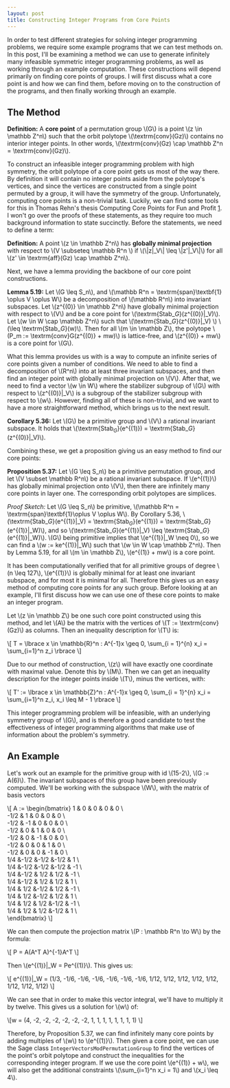 ```yaml
---
layout: post
title: Constructing Integer Programs from Core Points
---
```


In order to test different strategies for solving integer programming problems, we require some example programs that we can test methods on. In this post, I'll be examining a method we can use to generate infinitely many infeasible symmetric integer programming problems, as well as working through an example computation. These constructions will depend primarily on finding core points of groups. I will first discuss what a core point is and how we can find them, before moving on to the construction of the programs, and then finally working through an example.

## The Method

__Definition:__ A __core point__ of a permutation group \\(G\\) is a point \\(z \in \mathbb Z^n\\) such that the orbit polytope \\(\textrm{conv}(Gz)\\) contains no interior integer points. In other words, \\(\textrm{conv}(Gz) \cap \mathbb Z^n = \textrm{conv}(Gz)\\).

To construct an infeasible integer programming problem with high symmetry, the orbit polytope of a core point gets us most of the way there. By definition it will contain no integer points aside from the polytope's vertices, and since the vertices are constructed from a single point permuted by a group, it will have the symmetry of the group. Unfortunately, computing core points is a non-trivial task. Luckily, we can find some tools for this in Thomas Rehn's thesis Computing Core Points for Fun and Profit [1]. I won't go over the proofs of these statements, as they require too much background information to state succinctly. Before the statements, we need to define a term:

__Definition:__ A point \\(z \in \mathbb Z^n\\) has __globally minimal projection__ with respect to \\(V \subseteq \mathbb R^n \\) if \\(\\|z\|_V\\| \leq \\|z'\|_V\\|\\) for all \\(z' \in \textrm{aff}(Gz) \cap \mathbb Z^n\\).

Next, we have a lemma providing the backbone of our core point constructions.

__Lemma 5.19:__ Let \\(G \leq S_n\\), and \\(\mathbb R^n = \textrm{span}\textbf{1} \oplus V \oplus W\\) be a decomposition of \\(\mathbb R^n\\) into invariant subspaces. Let \\(z^{(0)} \in \mathbb Z^n\\) have globally minimal projection with respect to \\(V\\) and be a core point for \\(\textrm{Stab$\_G$}(z^{(0)}\|_V)\\). Let \\(w \in W \cap \mathbb Z^n\\) such that \\(\textrm{Stab$\_G$}(z^{(0)}\|_V) \\) \\(\leq \textrm{Stab$\_G$}(w)\\). Then for all \\(m \in \mathbb Z\\), the polytope \\(P_m := \textrm{conv}G(z^{(0)} + mw)\\) is lattice-free, and \\(z^{(0)} + mw\\) is a core point for \\(G\\).

What this lemma provides us with is a way to compute an infinite series of core points given a number of conditions. We need to able to find a decomposition of \\(R^n\\) into at least three invariant subspaces, and then find an integer point with globally minimal projection on \\(V\\). After that, we need to find a vector \\(w \in W\\) where the stabilizer subgroup of \\(G\\) with respect to \\(z^{(0)}\|_V\\) is a subgroup of the stabilizer subgroup with respect to \\(w\\). However, finding all of these is non-trivial, and we want to have a more straightforward method, which brings us to the next result.

__Corollary 5.36:__ Let \\(G\\) be a primitive group and \\(V\\) a rational invariant subspace. It holds that \\(\textrm{Stab$_G$}(e^{(1)}) = \textrm{Stab$\_G$}(z^{(0)}\|_V)\\).

Combining these, we get a proposition giving us an easy method to find our core points:

__Proposition 5.37:__ Let \\(G \leq S_n\\) be a primitive permutation group, and let \\(V \subset \mathbb R^n\\) be a rational invariant subspace. If \\(e^{(1)}\\) has globally minimal projection onto \\(V\\), then there are infinitely many core points in layer one. The corresponding orbit polytopes are simplices.

_Proof Sketch:_ Let \\(G \leq S_n\\) be primitive, \\(\mathbb R^n = \textrm{span}\textbf{1}\oplus V \oplus W\\). By Corollary 5.36, \\(\textrm{Stab$\_G$}(e^{(1)}\|_V) = \textrm{Stab$_G$}(e^{(1)}) = \textrm{Stab$\_G$}(e^{(1)}\|_W)\\), and so \\(\textrm{Stab$\_G$}(e^{(1)}\|_V) \leq \textrm{Stab$\_G$}(e^{(1)}\|_W)\\). \\(G\\) being primitive implies that \\(e^{(1)}\|_W \neq 0\\), so we can find a \\(w := ke^{(1)}\|_W\\) such that \\(w \in W \cap \mathbb Z^n\\). Then by Lemma 5.19, for all \\(m \in \mathbb Z\\), \\(e^{(1)} + mw\\) is a core point.

It has been computationally verified that for all primitive groups of degree \\(n \leq 127\\), \\(e^{(1)}\\) is globally minimal for at least one invariant subspace, and for most it is minimal for all. Therefore this gives us an easy method of computing core points for any such group. Before looking at an example, I'll first discuss how we can use one of these core points to make an integer program.

Let \\(z \in \mathbb Z\\) be one such core point constructed using this method, and let \\(A\\) be the matrix with the vertices of \\(T := \textrm{conv}(Gz)\\) as columns. Then an inequality description for \\(T\\) is:

\\[ T = \lbrace x \in \mathbb{R}^n : A^{-1}x \geq 0, \sum_{i = 1}^{n} x_i = \sum_{i=1}^n z_i \rbrace \\]

Due to our method of construction, \\(z\\) will have exactly one coordinate with maximal value. Denote this by \\(M\\). Then we can get an inequality description for the integer points inside \\(T\\), minus the vertices, with:

\\[ T' := \lbrace x \in \mathbb{Z}^n : A^{-1}x \geq 0, \sum_{i = 1}^{n} x_i = \sum_{i=1}^n z_i, x_i \leq M - 1 \rbrace \\]

This integer programming problem will be infeasible, with an underlying symmetry group of \\(G\\), and is therefore a good candidate to test the effectiveness of integer programming algorithms that make use of information about the problem's symmetry.

## An Example

Let's work out an example for the primitive group with id \\(15-2\\), \\(G := A(6)\\). The invariant subspaces of this group have been previously computed. We'll be working with the subspace \\(W\\), with the matrix of basis vectors

\\[
A :=
\begin{bmatrix}
   1 &   0 &   0 &   0 &   0 \\\
-1/2 &   1 &   0 &   0 &   0 \\\
-1/2 &  -1 &   0 &   0 &   0 \\\
-1/2 &   0 &   1 &   0 &   0 \\\
-1/2 &   0 &  -1 &   0 &   0 \\\
-1/2 &   0 &   0 &   1 &   0 \\\
-1/2 &   0 &   0 &  -1 &   0 \\\
 1/4 &-1/2 &-1/2 &-1/2 &   1 \\\
 1/4 &-1/2 &-1/2 &-1/2 &  -1 \\\
 1/4 &-1/2 & 1/2 & 1/2 &  -1 \\\
 1/4 &-1/2 & 1/2 & 1/2 &   1 \\\
 1/4 & 1/2 &-1/2 & 1/2 &  -1 \\\
 1/4 & 1/2 &-1/2 & 1/2 &   1 \\\
 1/4 & 1/2 & 1/2 &-1/2 &  -1 \\\
 1/4 & 1/2 & 1/2 &-1/2 &   1 \\\
\end{bmatrix}
\\]

We can then compute the projection matrix \\(P : \mathbb R^n \to W\\) by the formula:

\\[ P = A(A^T A)^{-1}A^T \\]

Then \\(e^{(1)}\|_W = Pe^{(1)}\\). This gives us:

\\[ e^{(1)}\|_W = (1/3, -1/6, -1/6, -1/6, -1/6, -1/6, -1/6, 1/12, 1/12, 1/12, 1/12, 1/12, 1/12, 1/12, 1/12)
\\]

We can see that in order to make this vector integral, we'll have to multiply it by twelve. This gives us a solution for \\(w\\) of:

\\[w = (4, -2, -2, -2, -2, -2, -2, 1, 1, 1, 1, 1, 1, 1, 1)
\\]

Therefore, by Proposition 5.37, we can find infinitely many core points by adding multiples of \\(w\\) to \\(e^{(1)}\\). Then given a core point, we can use the Sage class `IntegerVectorsModPermutationGroup` to find the vertices of the point's orbit polytope and construct the inequalities for the corresponding integer program. If we use the core point \\(e^{(1)} + w\\), we will also get the additional constraints \\(\sum_{i=1}^n x_i = 1\\) and \\(x_i \leq 4\\).

[1]: http://rosdok.uni-rostock.de/file/rosdok_disshab_0000001151/rosdok_derivate_0000005285/Dissertation_Rehn_2014.pdf
